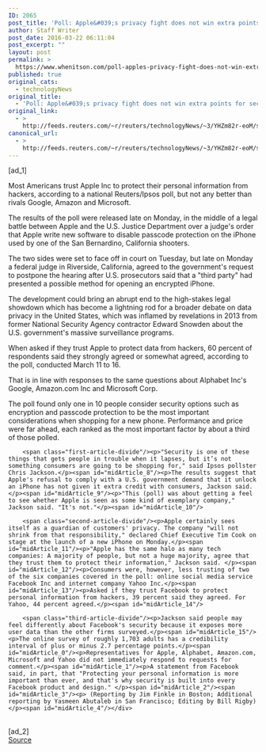 ```yaml
---
ID: 2065
post_title: 'Poll: Apple&#039;s privacy fight does not win extra points for security'
author: Staff Writer
post_date: 2016-03-22 06:11:04
post_excerpt: ""
layout: post
permalink: >
  https://www.whenitson.com/poll-apples-privacy-fight-does-not-win-extra-points-for-security/
published: true
original_cats:
  - technologyNews
original_title:
  - 'Poll: Apple&#039;s privacy fight does not win extra points for security'
original_link:
  - >
    http://feeds.reuters.com/~r/reuters/technologyNews/~3/YHZm82r-eoM/story01.htm
canonical_url:
  - >
    http://feeds.reuters.com/~r/reuters/technologyNews/~3/YHZm82r-eoM/story01.htm
---
```

 [ad_1]
<br><div id="articleText">
<span id="midArticle_start"/>

<span id="midArticle_0"/><span class="focusParagraph" readability="6"><p><span class="articleLocatio&lt;/span&gt;n">Most Americans trust Apple Inc to protect their personal information from hackers, according to a national Reuters/Ipsos poll, but not any better than rivals Google, Amazon and Microsoft.</span></p></span><span id="midArticle_1"/><p>The results of the poll were released late on Monday, in the middle of a legal battle between Apple and the U.S. Justice Department over a judge's order that Apple write new software to disable passcode protection on the iPhone used by one of the San Bernardino, California shooters. </p><span id="midArticle_2"/><p>The two sides were set to face off in court on Tuesday, but late on Monday a federal judge in Riverside, California, agreed to the government's request to postpone the hearing after U.S. prosecutors said that a "third party" had presented a possible method for opening an encrypted iPhone.</p><span id="midArticle_3"/><p>The development could bring an abrupt end to the high-stakes legal showdown which has become a lightning rod for a broader debate on data privacy in the United States, which was inflamed by revelations in 2013 from former National Security Agency contractor Edward Snowden about the U.S. government's massive surveillance programs. </p><span id="midArticle_4"/><p>When asked if they trust Apple to protect data from hackers, 60 percent of respondents said they strongly agreed or somewhat agreed, according to the poll, conducted March 11 to 16.</p><span id="midArticle_5"/><p>That is in line with responses to the same questions about Alphabet Inc's Google, Amazon.com Inc and Microsoft Corp. </p><span id="midArticle_6"/><p>The poll found only one in 10 people consider security options such as encryption and passcode protection to be the most important considerations when shopping for a new phone. Performance and price were far ahead, each ranked as the most important factor by about a third of those polled.</p><span id="midArticle_7"/>
        
        <span class="first-article-divide"/><p>"Security is one of these things that gets people in trouble when it lapses, but it’s not something consumers are going to be shopping for," said Ipsos pollster Chris Jackson.</p><span id="midArticle_8"/><p>The results suggest that Apple's refusal to comply with a U.S. government demand that it unlock an iPhone has not given it extra credit with consumers, Jackson said. </p><span id="midArticle_9"/><p>"This (poll) was about getting a feel to see whether Apple is seen as some kind of exemplary company," Jackson said. "It's not."</p><span id="midArticle_10"/>
        
        <span class="second-article-divide"/><p>Apple certainly sees itself as a guardian of customers' privacy. The company "will not shrink from that responsibility," declared Chief Executive Tim Cook on stage at the launch of a new iPhone on Monday.</p><span id="midArticle_11"/><p>"Apple has the same halo as many tech companies: A majority of people, but not a huge majority, agree that they trust them to protect their information," Jackson said. </p><span id="midArticle_12"/><p>Consumers were, however, less trusting of two of the six companies covered in the poll: online social media service  Facebook Inc and internet company Yahoo Inc.</p><span id="midArticle_13"/><p>Asked if they trust Facebook to protect personal information from hackers, 39 percent said they agreed. For Yahoo, 44 percent agreed.</p><span id="midArticle_14"/>
        
        <span class="third-article-divide"/><p>Jackson said people may feel differently about Facebook's security because it exposes more user data than the other firms surveyed.</p><span id="midArticle_15"/><p>The online survey of roughly 1,703 adults has a credibility interval of plus or minus 2.7 percentage points.</p><span id="midArticle_0"/><p>Representatives for Apple, Alphabet, Amazon.com, Microsoft and Yahoo did not immediately respond to requests for comment.</p><span id="midArticle_1"/><p>A statement from Facebook said, in part, that "Protecting your personal information is more important than ever, and that's why security is built into every Facebook product and design." </p><span id="midArticle_2"/><span id="midArticle_3"/><p> (Reporting by Jim Finkle in Boston; Additional reporting by Yasmeen Abutaleb in San Francisco; Editing by Bill Rigby)</p><span id="midArticle_4"/></div>
<br>[ad_2]
<br><a href="http://feeds.reuters.com/~r/reuters/technologyNews/~3/YHZm82r-eoM/story01.htm">Source </a>